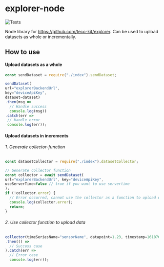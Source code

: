 # explorer-node
![Tests](https://github.com/teco-kit/explorer-node/actions/workflows/nodeTest.yml/badge.svg)

Node library for https://github.com/teco-kit/explorer. Can be used to upload datasets as whole or incrementally.


## How to use

#### Upload datasets as a whole

```js
const sendDataset = require("./index").sendDataset;

sendDataset(
url="explorerBackendUrl",
key="deviceApiKey",
dataset=dataset)
.then(msg => 
  // Handle success
  console.log(msg))
.catch(err => 
 // Handle error
 console.log(err));
```

#### Upload datasets in increments

###### 1. Generate collector-function
```js
const datasetCollector = require("./index").datasetCollector;

// Generate collector function
const collector = await sendDataset(
url="explorerBackendUrl", key="deviceApiKey",
useServerTime=false // true if you want to use servertime
);
if (!collector.error) {
  // Error occurred, cannot use the collector as a function to upload datasetincrements
  console.log(collector.error);
  return;
}
```
###### 2. Use collector function to upload data

```js
collector(timeSeriesName="sensorName", datapoint=1.23, timestamp=1618760114)
.then(() => 
  // Success case
).catch(err => 
  // Error case
  console.log(err));
```
